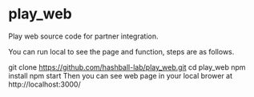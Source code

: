 # play_web
Play web source code for partner integration.

You can run local to see the page and function, steps are as follows.

git clone https://github.com/hashball-lab/play_web.git
cd play_web
npm install
npm start
Then you can see web page in your local brower at http://localhost:3000/
